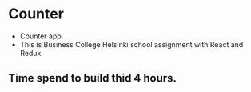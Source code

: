 # Counter

- Counter app.
- This is Business College Helsinki school assignment with React and Redux.

## Time spend to build thid 4 hours.
